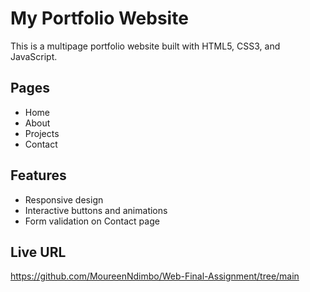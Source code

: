 # My Portfolio Website

This is a multipage portfolio website built with HTML5, CSS3, and JavaScript.

## Pages
- Home
- About
- Projects
- Contact

## Features
- Responsive design
- Interactive buttons and animations
- Form validation on Contact page

## Live URL
https://github.com/MoureenNdimbo/Web-Final-Assignment/tree/main


